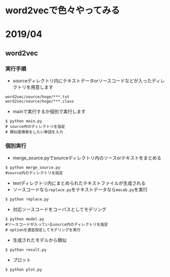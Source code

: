 # word2vecで色々やってみる

# 2019/04
## word2vec
### 実行手順
- sourceディレクトリ内にテキストデータorソースコードなどが入ったディレクトリを用意します
```
word2vec/source/hoge/***.txt
word2vec/source/hoge/***.class
```
- mainで実行するか個別で実行します
```
$ python main.py
# source内のディレクトリを指定
# 類似度検索をしたい単語を入力
```
### 個別実行
- merge_source.pyでsourceディレクトリ内のソースorテキストをまとめる
```
$ python merge_source.py
#source内のディレクトリを指定
```
- textディレクトリ内にまとめられたテキストファイルが生成される
- ソースコードなら`replace.py`をテキストデータなら`mecab.py`を実行
```
$ python replace.py
```
- 対応ソースコードをコーパスとしてモデリング
```
$ python model.py
#ソースコードが入っているsource内のディレクトリを指定
# optionを適宜設定してモデリングを実行
```
- 生成されたモデルから類似
```
$ python result.py
```
- プロット
```
$ python plot.py
```
